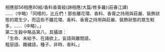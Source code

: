相應部56相應80經/香料香膏經(諦相應/大篇/修多羅)(莊春江譯)  
……（中略）「同樣的，比丘們！那些離花環、香料、香膏之持用與莊嚴、裝飾狀態的眾生少，而這些不離花環、香料、香膏之持用與莊嚴、裝飾狀態的眾生較多，……（中略）。」  
第二生穀中略品第八，其攝頌：  
「生命、未給予、在諸欲上，妄語與離間語，  
粗惡語、雜穢語，種子、非時、香料。」  
  
  
